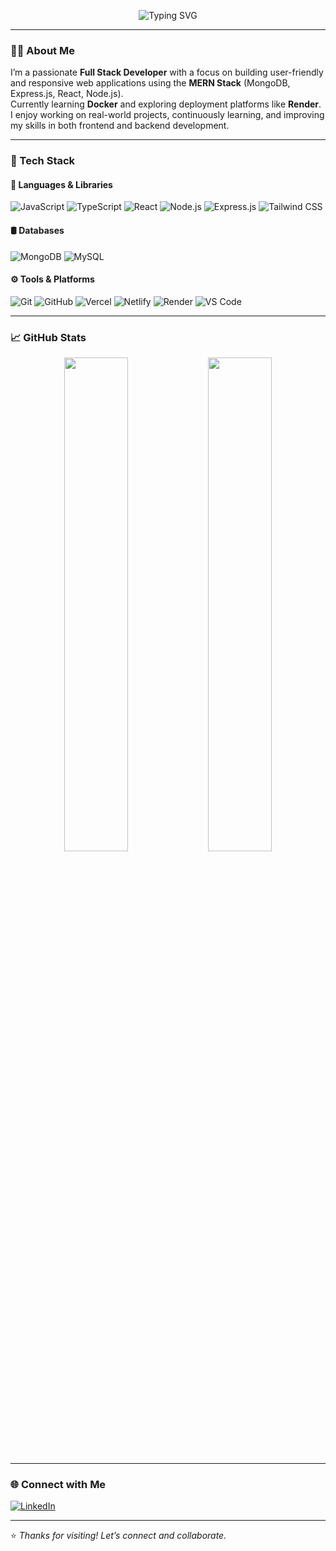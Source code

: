 <!-- Typing Animation -->
<p align="center">
  <img src="https://readme-typing-svg.herokuapp.com?font=Fira+Code&weight=600&size=22&pause=1000&color=2A6FFF&center=true&vCenter=true&width=435&lines=Hi+%F0%9F%91%8B%2C+I'm+Rajesh+Sahoo;Web+Developer+from+India;Full+Stack+Developer+(MERN);I+love+building+web+apps+%F0%9F%92%BB" alt="Typing SVG" />
</p>

---

### 👨‍💻 About Me

I’m a passionate **Full Stack Developer** with a focus on building user-friendly and responsive web applications using the **MERN Stack** (MongoDB, Express.js, React, Node.js).  
Currently learning **Docker** and exploring deployment platforms like **Render**.  
I enjoy working on real-world projects, continuously learning, and improving my skills in both frontend and backend development.

---

### 🧰 Tech Stack

#### 🚀 Languages & Libraries
![JavaScript](https://img.shields.io/badge/-JavaScript-F7DF1E?logo=javascript&logoColor=black&style=flat-square)
![TypeScript](https://img.shields.io/badge/-TypeScript-3178C6?logo=typescript&logoColor=white&style=flat-square)
![React](https://img.shields.io/badge/-React-61DAFB?logo=react&logoColor=black&style=flat-square)
![Node.js](https://img.shields.io/badge/-Node.js-339933?logo=node.js&logoColor=white&style=flat-square)
![Express.js](https://img.shields.io/badge/-Express.js-000000?logo=express&logoColor=white&style=flat-square)
![Tailwind CSS](https://img.shields.io/badge/-TailwindCSS-06B6D4?logo=tailwindcss&logoColor=white&style=flat-square)

#### 🛢 Databases
![MongoDB](https://img.shields.io/badge/-MongoDB-47A248?logo=mongodb&logoColor=white&style=flat-square)
![MySQL](https://img.shields.io/badge/-MySQL-4479A1?logo=mysql&logoColor=white&style=flat-square)

#### ⚙️ Tools & Platforms
![Git](https://img.shields.io/badge/-Git-F05032?logo=git&logoColor=white&style=flat-square)
![GitHub](https://img.shields.io/badge/-GitHub-181717?logo=github&logoColor=white&style=flat-square)
![Vercel](https://img.shields.io/badge/-Vercel-000000?logo=vercel&logoColor=white&style=flat-square)
![Netlify](https://img.shields.io/badge/-Netlify-00C7B7?logo=netlify&logoColor=white&style=flat-square)
![Render](https://img.shields.io/badge/-Render-2A6FFF?logo=render&logoColor=white&style=flat-square)
![VS Code](https://img.shields.io/badge/-VSCode-007ACC?logo=visual-studio-code&logoColor=white&style=flat-square)

---

### 📈 GitHub Stats

<p align="center">
  <img src="https://github-readme-stats.vercel.app/api?username=rajeshsahoo14&show_icons=true&theme=radical&hide_border=true" width="45%"/>
  <img src="https://github-readme-streak-stats.herokuapp.com?user=rajeshsahoo14&theme=radical&hide_border=true" width="45%"/>
</p>

---

### 🌐 Connect with Me

[![LinkedIn](https://img.shields.io/badge/-LinkedIn-0077B5?logo=linkedin&logoColor=white&style=flat-square)](https://linkedin.com/in/rajeshsahoo14)

---

⭐ *Thanks for visiting! Let’s connect and collaborate.*
